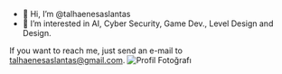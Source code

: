 - 👋 Hi, I’m @talhaenesaslantas
- 👀 I’m interested in AI, Cyber Security, Game Dev., Level Design and Design.

If you want to reach me, just send an e-mail to talhaenesaslantas@gmail.com.
![Profil Fotoğrafı](https://github.com/talhaenesaslantas/talhaenesaslantas/raw/main/profil-foto.jpg)
